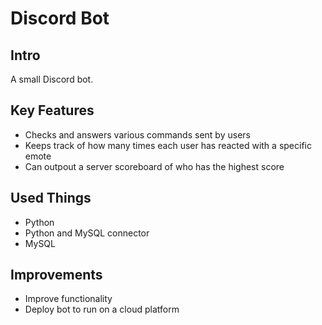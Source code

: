 # Discord Bot

## Intro
A small Discord bot.

## Key Features 
- Checks and answers various commands sent by users
- Keeps track of how many times each user has reacted with a specific emote
- Can outpout a server scoreboard of who has the highest score

## Used Things
- Python
- Python and MySQL connector
- MySQL

## Improvements
- Improve functionality
- Deploy bot to run on a cloud platform
